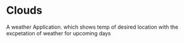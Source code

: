# Clouds
A weather Application. which shows temp of desired location with the excpetation of weather for upcoming days 
